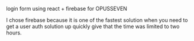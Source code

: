 login form using react + firebase for OPUSSEVEN

I chose firebase because it is one of the fastest solution when you need to get a user auth solution up quickly give that the time was limited to two hours.
